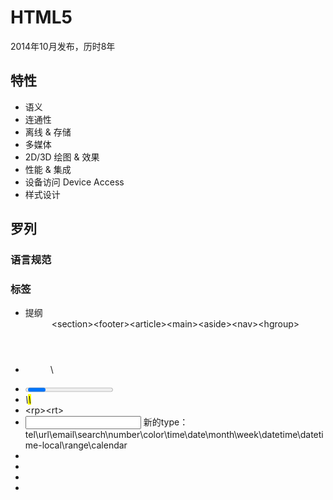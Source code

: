 # HTML5

2014年10月发布，历时8年

## 特性

- 语义
- 连通性
- 离线 & 存储
- 多媒体
- 2D/3D 绘图 & 效果
- 性能 & 集成
- 设备访问 Device Access
- 样式设计

## 罗列

### 语言规范

### 标签

- 提纲 <header>\<section>\<footer>\<article>\<main>\<aside>\<nav>\<hgroup>
- <figure>\<figcaption>
- <progress>\<meter>
- <address>\<mark>\<time>
- <ruby>\<rp>\<rt>
- <input> 新的type：tel\url\email\search\number\color\time\date\month\week\datetime\datetime-local\range\calendar
- <output>
- <label>
- <datalist>
- <template> 
- <canvas>
- <source>
- <embed>
- <details>\<summary>

### 属性

- id\form\list
- pattern
- required
- placeholder
- autofocus
- autocomplete
- novalidate
- min\max
- multiple

### 音频、视频

- <video> src\autoplay\poster\controls\loop\muted\width\height\preload
- <audio> src\autoplay\controls\loop\muted\preload

### 拖放

### SVG

### Canvas

### 本地存储

- localStorage
- sessionStorage
- cookies

## HTML5 DOM对象[http://www.w3school.com.cn/jsref/index.asp]

- 属性
- 方法
- 事件